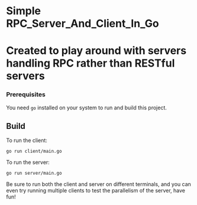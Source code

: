 # Simple RPC_Server_And_Client_In_Go

# Created to play around with servers handling RPC rather than RESTful servers


### Prerequisites

You need `go` installed on your system to run and build this project.


## Build

To run the client:

```
go run client/main.go
```

To run the server:

```
go run server/main.go
```

Be sure to run both the client and server on different terminals, and you can even try running multiple clients to test the parallelism of the server, have fun!
